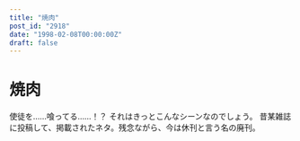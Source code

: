 ```yaml
---
title: "焼肉"
post_id: "2918"
date: "1998-02-08T00:00:00Z"
draft: false
---
```


# 焼肉

使徒を……喰ってる……！？ それはきっとこんなシーンなのでしょう。 昔某雑誌に投稿して、掲載されたネタ。残念ながら、今は休刊と言う名の廃刊。
